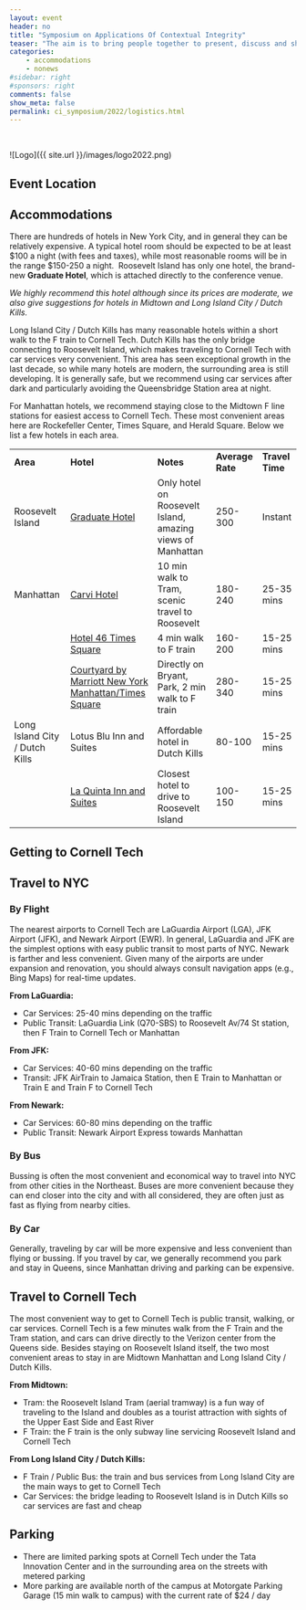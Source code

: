 ```yaml
---
layout: event
header: no
title: "Symposium on Applications Of Contextual Integrity"
teaser: "The aim is to bring people together to present, discuss and share ideas based on ongoing and completed projects drawing on CI as their underlying conception of privacy."
categories:
    - accommodations
    - nonews
#sidebar: right
#sponsors: right
comments: false
show_meta: false
permalink: ci_symposium/2022/logistics.html
---
```

<br/>

![Logo]({{ site.url }}/images/logo2022.png)

## Event Location
 
## Accommodations

There are hundreds of hotels in New York City, and in general they can be relatively expensive. A typical hotel room should be expected to be at least $100 a night (with fees and taxes), while most reasonable rooms will be in the range $150-250 a night.  Roosevelt Island has only one hotel, the brand-new **Graduate Hotel**, which is attached directly to the conference venue. 

_We highly recommend this hotel although since its prices are moderate, we also give suggestions for hotels in Midtown and Long Island City / Dutch Kills._

Long Island City / Dutch Kills has many reasonable hotels within a short walk to the F train to Cornell Tech. Dutch Kills has the only bridge connecting to Roosevelt Island, which makes traveling to Cornell Tech with car services very convenient. This area has seen exceptional growth in the last decade, so while many hotels are modern, the surrounding area is still developing. It is generally safe, but we recommend using car services after dark and particularly avoiding the Queensbridge Station area at night.

For Manhattan hotels, we recommend staying close to the Midtown F line stations for easiest access to Cornell Tech. These most convenient areas here are Rockefeller Center, Times Square, and Herald Square. Below we list a few hotels in each area.

|     |     |     |     |     |
| --- | --- | --- | --- | --- |
| **Area** | **Hotel** | **Notes** | **Average Rate** | **Travel Time** |
| Roosevelt Island | [Graduate Hotel](https://www.graduatehotels.com/roosevelt-island/) | Only hotel on Roosevelt Island, amazing views of Manhattan | 250-300 | Instant |
| Manhattan | [Carvi Hotel](https://www.carvihotelnyc.com/) | 10 min walk to Tram, scenic travel to Roosevelt | 180-240 | 25-35 mins |
|     | [Hotel 46 Times Square](https://www.hotel46timessquare.com/) | 4 min walk to F train | 160-200 | 15-25 mins |
|     |[Courtyard by Marriott New York Manhattan/Times Square](http://www.marriott.com/hotels/travel/nycmd-courtyard-new-york-manhattan-times-square/) | Directly on Bryant, Park, 2 min walk to F train | 280-340 | 15-25 mins |
| Long Island City / Dutch Kills | Lotus Blu Inn and Suites | Affordable hotel in Dutch Kills | 80-100 | 15-25 mins |
|     | [La Quinta Inn and Suites](https://www.wyndhamhotels.com/laquinta/long-island-city-new-york/la-quinta-long-island-city/overview)| Closest hotel to drive to Roosevelt Island | 100-150 | 15-25 mins |

## Getting to Cornell Tech

## **Travel to NYC**

### **By Flight**

The nearest airports to Cornell Tech are LaGuardia Airport (LGA), JFK Airport (JFK), and Newark Airport (EWR). In general, LaGuardia and JFK are the simplest options with easy public transit to most parts of NYC. Newark is farther and less convenient. Given many of the airports are under expansion and renovation, you should always consult navigation apps (e.g., Bing Maps) for real-time updates. 

**From LaGuardia:** 

* Car Services: 25-40 mins depending on the traffic
* Public Transit: LaGuardia Link (Q70-SBS) to Roosevelt Av/74 St station, then F Train to Cornell Tech or Manhattan

**From JFK:**

* Car Services: 40-60 mins depending on the traffic
* Transit: JFK AirTrain to Jamaica Station, then E Train to Manhattan or Train E and Train F to Cornell Tech

**From Newark:**

* Car Services: 60-80 mins depending on the traffic
* Public Transit: Newark Airport Express towards Manhattan

### **By Bus**

Bussing is often the most convenient and economical way to travel into NYC from other cities in the Northeast. Buses are more convenient because they can end closer into the city and with all considered, they are often just as fast as flying from nearby cities.

### **By Car**

Generally, traveling by car will be more expensive and less convenient than flying or bussing. If you travel by car, we generally recommend you park and stay in Queens, since Manhattan driving and parking can be expensive.

## **Travel to Cornell Tech**

The most convenient way to get to Cornell Tech is public transit, walking, or car services. Cornell Tech is a few minutes walk from the F Train and the Tram station, and cars can drive directly to the Verizon center from the Queens side. Besides staying on Roosevelt Island itself, the two most convenient areas to stay in are Midtown Manhattan and Long Island City / Dutch Kills.

**From Midtown:**

* Tram: the Roosevelt Island Tram (aerial tramway) is a fun way of traveling to the Island and doubles as a tourist attraction with sights of the Upper East Side and East River
* F Train: the F train is the only subway line servicing Roosevelt Island and Cornell Tech

**From Long Island City / Dutch Kills:** 

* F Train / Public Bus: the train and bus services from Long Island City are the main ways to get to Cornell Tech
* Car Services: the bridge leading to Roosevelt Island is in Dutch Kills so car services are fast and cheap

## Parking

* There are limited parking spots at Cornell Tech under the Tata Innovation Center and in the surrounding area on the streets with metered parking
* More parking are available north of the campus at Motorgate Parking Garage (15 min walk to campus) with the current rate of $24 / day


